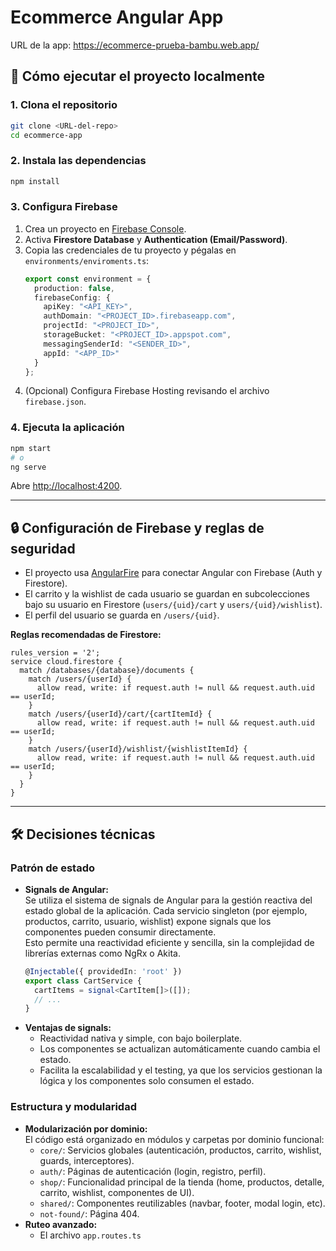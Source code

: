 # Ecommerce Angular App

URL de la app: https://ecommerce-prueba-bambu.web.app/

## 🚀 Cómo ejecutar el proyecto localmente

### 1. Clona el repositorio

```bash
git clone <URL-del-repo>
cd ecommerce-app
```

### 2. Instala las dependencias

```bash
npm install
```

### 3. Configura Firebase

1. Crea un proyecto en [Firebase Console](https://console.firebase.google.com/).
2. Activa **Firestore Database** y **Authentication (Email/Password)**.
3. Copia las credenciales de tu proyecto y pégalas en `environments/enviroments.ts`:
   ```ts
   export const environment = {
     production: false,
     firebaseConfig: {
       apiKey: "<API_KEY>",
       authDomain: "<PROJECT_ID>.firebaseapp.com",
       projectId: "<PROJECT_ID>",
       storageBucket: "<PROJECT_ID>.appspot.com",
       messagingSenderId: "<SENDER_ID>",
       appId: "<APP_ID>"
     }
   };
   ```
4. (Opcional) Configura Firebase Hosting revisando el archivo `firebase.json`.

### 4. Ejecuta la aplicación

```bash
npm start
# o
ng serve
```
Abre [http://localhost:4200](http://localhost:4200).

---

## 🔒 Configuración de Firebase y reglas de seguridad

- El proyecto usa [AngularFire](https://github.com/angular/angularfire) para conectar Angular con Firebase (Auth y Firestore).
- El carrito y la wishlist de cada usuario se guardan en subcolecciones bajo su usuario en Firestore (`users/{uid}/cart` y `users/{uid}/wishlist`).
- El perfil del usuario se guarda en `/users/{uid}`.

**Reglas recomendadas de Firestore:**
```plaintext
rules_version = '2';
service cloud.firestore {
  match /databases/{database}/documents {
    match /users/{userId} {
      allow read, write: if request.auth != null && request.auth.uid == userId;
    }
    match /users/{userId}/cart/{cartItemId} {
      allow read, write: if request.auth != null && request.auth.uid == userId;
    }
    match /users/{userId}/wishlist/{wishlistItemId} {
      allow read, write: if request.auth != null && request.auth.uid == userId;
    }
  }
}
```

---

## 🛠️ Decisiones técnicas

### Patrón de estado

- **Signals de Angular:**  
  Se utiliza el sistema de signals de Angular para la gestión reactiva del estado global de la aplicación. Cada servicio singleton (por ejemplo, productos, carrito, usuario, wishlist) expone signals que los componentes pueden consumir directamente.  
  Esto permite una reactividad eficiente y sencilla, sin la complejidad de librerías externas como NgRx o Akita.
  ```ts
  @Injectable({ providedIn: 'root' })
  export class CartService {
    cartItems = signal<CartItem[]>([]);
    // ...
  }
  ```
- **Ventajas de signals:**  
  - Reactividad nativa y simple, con bajo boilerplate.
  - Los componentes se actualizan automáticamente cuando cambia el estado.
  - Facilita la escalabilidad y el testing, ya que los servicios gestionan la lógica y los componentes solo consumen el estado.

### Estructura y modularidad

- **Modularización por dominio:**  
  El código está organizado en módulos y carpetas por dominio funcional:
  - `core/`: Servicios globales (autenticación, productos, carrito, wishlist, guards, interceptores).
  - `auth/`: Páginas de autenticación (login, registro, perfil).
  - `shop/`: Funcionalidad principal de la tienda (home, productos, detalle, carrito, wishlist, componentes de UI).
  - `shared/`: Componentes reutilizables (navbar, footer, modal login, etc).
  - `not-found/`: Página 404.
- **Ruteo avanzado:**  
  - El archivo `app.routes.ts`